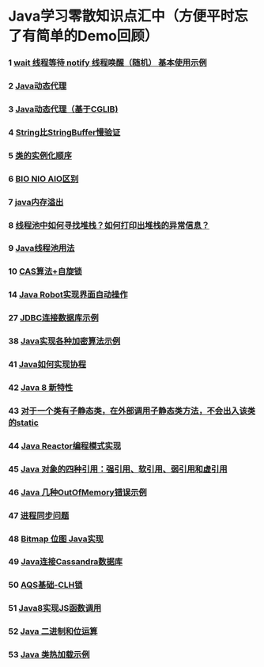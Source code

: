 # Java学习零散知识点汇中（方便平时忘了有简单的Demo回顾）

### 1 [wait 线程等待 notify 线程唤醒（随机） 基本使用示例](src\main\java\com\laz\knowledge\one\README.md)
### 2 [Java动态代理](src\main\java\com\laz\knowledge\two\README.md)
###	3 [Java动态代理（基于CGLIB)](src\main\java\com\laz\knowledge\three\README.md)
### 4 [String比StringBuffer慢验证 ](src\main\java\com\laz\knowledge\four\README.md)
### 5 [类的实例化顺序](src\main\java\com\laz\knowledge\five\README.md)
### 6 [BIO NIO AIO区别](src\main\java\com\laz\knowledge\six\README.md)
### 7 [java内存溢出](src\main\java\com\laz\knowledge\seven\README.md)
### 8 [线程池中如何寻找堆栈？如何打印出堆栈的异常信息？](src\main\java\com\laz\knowledge\eight\README.md)
### 9 [Java线程池用法](src\main\java\com\laz\knowledge\nine\README.md)
### 10 [CAS算法+自旋锁](src\main\java\com\laz\knowledge\ten\README.md)
### 14 [Java Robot实现界面自动操作](src\main\java\com\laz\knowledge\fourteen\README.md)
### 27 [JDBC连接数据库示例](src\main\java\com\laz\knowledge\twentyseven\README.md)
### 38 [Java实现各种加密算法示例](src\main\java\com\laz\knowledge\thirtyeight\README.md)
### 41 [Java如何实现协程](src\main\java\com\laz\knowledge\fortyone\README.md)
### 42 [Java 8 新特性](src\main\java\com\laz\knowledge\fortytwo\README.md)
### 43 [对于一个类有子静态类，在外部调用子静态类方法，不会出入该类的static](src\main\java\com\laz\knowledge\fortythree\README.md)
### 44 [Java Reactor编程模式实现](src\main\java\com\laz\knowledge\fortyfour\README.md)
### 45 [Java 对象的四种引用：强引用、软引用、弱引用和虚引用](src\main\java\com\laz\knowledge\fortyfive\README.md)
### 46 [Java 几种OutOfMemory错误示例](src\main\java\com\laz\knowledge\fortysix\README.md)
### 47 [进程同步问题](src\main\java\com\laz\knowledge\fortyseven\README.md)
### 48 [Bitmap 位图 Java实现](src\main\java\com\laz\knowledge\fortyeight\README.md)
### 49 [Java连接Cassandra数据库](src\main\java\com\laz\knowledge\fortyeight\README.md)
### 50 [AQS基础-CLH锁](src\main\java\com\laz\knowledge\fortyeight\README.md)
### 51 [Java8实现JS函数调用](src\main\java\com\laz\knowledge\fiftyone\README.md)
### 52 [Java 二进制和位运算](src\main\java\com\laz\knowledge\fiftytwo\README.md)
### 53 [Java 类热加载示例](src\main\java\com\laz\knowledge\fiftythree\README.md)
